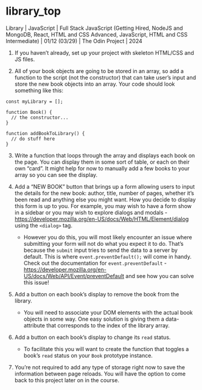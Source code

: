 # library_top
Library | JavaScript | Full Stack JavaScript (Getting Hired, NodeJS and MongoDB, React, HTML and CSS Advanced, JavaScript, HTML and CSS Intermediate) | 01/12 (03/29) | The Odin Project | 2024

1. If you haven’t already, set up your project with skeleton HTML/CSS and JS files.

2. All of your book objects are going to be stored in an array, so add a function to the script (not the constructor) that can take user’s input and store the new book objects into an array. Your code should look something like this:

```
const myLibrary = [];

function Book() {
  // the constructor...
}

function addBookToLibrary() {
  // do stuff here
}
```

3. Write a function that loops through the array and displays each book on the page. You can display them in some sort of table, or each on their own “card”. It might help for now to manually add a few books to your array so you can see the display.

4. Add a “NEW BOOK” button that brings up a form allowing users to input the details for the new book: author, title, number of pages, whether it’s been read and anything else you might want. How you decide to display this form is up to you. For example, you may wish to have a form show in a sidebar or you may wish to explore dialogs and modals - https://developer.mozilla.org/en-US/docs/Web/HTML/Element/dialog using the `<dialog>` tag.
	- However you do this, you will most likely encounter an issue where submitting your form will not do what you expect it to do. That’s because the `submit` input tries to send the data to a server by default. This is where `event.preventDefault();` will come in handy. Check out the documentation for `event.preventDefault` - https://developer.mozilla.org/en-US/docs/Web/API/Event/preventDefault and see how you can solve this issue!

5. Add a button on each book’s display to remove the book from the library.
	- You will need to associate your DOM elements with the actual book objects in some way. One easy solution is giving them a data-attribute that corresponds to the index of the library array.

6. Add a button on each book’s display to change its `read` status.
	- To facilitate this you will want to create the function that toggles a book’s `read` status on your `Book` prototype instance.

7. You’re not required to add any type of storage right now to save the information between page reloads. You will have the option to come back to this project later on in the course.

